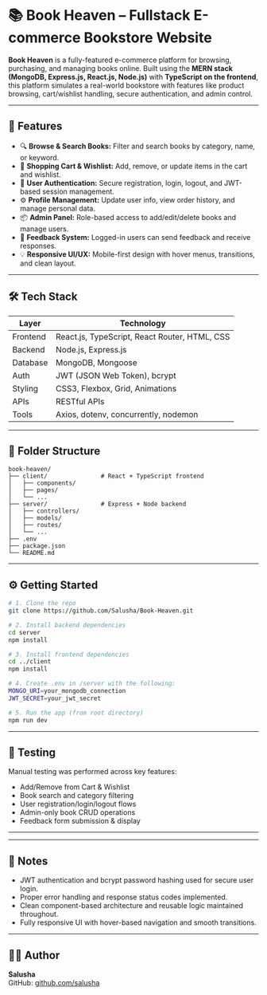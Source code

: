 # 📚 Book Heaven – Fullstack E-commerce Bookstore Website

**Book Heaven** is a fully-featured e-commerce platform for browsing, purchasing, and managing books online. Built using the **MERN stack (MongoDB, Express.js, React.js, Node.js)** with **TypeScript on the frontend**, this platform simulates a real-world bookstore with features like product browsing, cart/wishlist handling, secure authentication, and admin control.

---

## 🚀 Features

- 🔍 **Browse & Search Books:** Filter and search books by category, name, or keyword.
- 🛒 **Shopping Cart & Wishlist:** Add, remove, or update items in the cart and wishlist.
- 👤 **User Authentication:** Secure registration, login, logout, and JWT-based session management.
- ⚙️ **Profile Management:** Update user info, view order history, and manage personal data.
- 📦 **Admin Panel:** Role-based access to add/edit/delete books and manage users.
- 💬 **Feedback System:** Logged-in users can send feedback and receive responses.
- 💡 **Responsive UI/UX:** Mobile-first design with hover menus, transitions, and clean layout.

---

## 🛠️ Tech Stack

| Layer        | Technology                                       |
|--------------|--------------------------------------------------|
| Frontend     | React.js, TypeScript, React Router, HTML, CSS    |
| Backend      | Node.js, Express.js                              |
| Database     | MongoDB, Mongoose                                |
| Auth         | JWT (JSON Web Token), bcrypt                     |
| Styling      | CSS3, Flexbox, Grid, Animations                  |
| APIs         | RESTful APIs                                     |
| Tools        | Axios, dotenv, concurrently, nodemon             |

---

## 📁 Folder Structure

```
book-heaven/
├── client/               # React + TypeScript frontend
│   ├── components/
│   ├── pages/
│   └── ...
├── server/               # Express + Node backend
│   ├── controllers/
│   ├── models/
│   ├── routes/
│   └── ...
├── .env
├── package.json
└── README.md
```

---

## ⚙️ Getting Started

```bash
# 1. Clone the repo
git clone https://github.com/Salusha/Book-Heaven.git

# 2. Install backend dependencies
cd server
npm install

# 3. Install frontend dependencies
cd ../client
npm install

# 4. Create .env in /server with the following:
MONGO_URI=your_mongodb_connection
JWT_SECRET=your_jwt_secret

# 5. Run the app (from root directory)
npm run dev
```

---

## 🧪 Testing

Manual testing was performed across key features:
- Add/Remove from Cart & Wishlist
- Book search and category filtering
- User registration/login/logout flows
- Admin-only book CRUD operations
- Feedback form submission & display

---
<!-- 
## 🌐 Deployment

- 🚀 **Frontend:** [Vercel or Netlify link here]  
- 🚀 **Backend:** [Render, Railway, or your platform link here]

--- -->

---

## 📎 Notes

- JWT authentication and bcrypt password hashing used for secure user login.
- Proper error handling and response status codes implemented.
- Clean component-based architecture and reusable logic maintained throughout.
- Fully responsive UI with hover-based navigation and smooth transitions.

---

<!-- ## 📄 License

Licensed under the [MIT License](LICENSE)

--- -->

## 🙋‍♀️ Author

**Salusha**  
GitHub: [github.com/salusha](https://github.com/salusha) 

